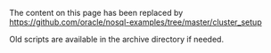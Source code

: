 The content on this page has been replaced by https://github.com/oracle/nosql-examples/tree/master/cluster_setup

Old scripts are available in the archive directory if needed.
